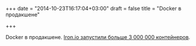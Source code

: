 +++
date = "2014-10-23T16:17:04+03:00"
draft = false
title = "Docker в продакшене"

+++

<p>Docker в продакшене. <a href="http://blog.iron.io/2014/10/docker-in-production-what-weve-learned.html">Iron.io запустили больше 3 000 000 контейнеров</a>.</p>

